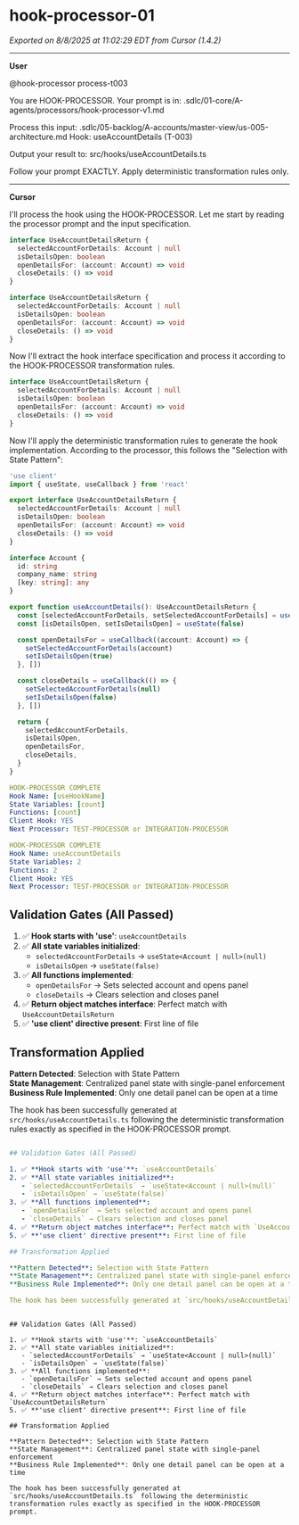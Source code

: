 # hook-processor-01

_Exported on 8/8/2025 at 11:02:29 EDT from Cursor (1.4.2)_

---

**User**

@hook-processor process-t003

You are HOOK-PROCESSOR. Your prompt is in:
.sdlc/01-core/A-agents/processors/hook-processor-v1.md

Process this input:
.sdlc/05-backlog/A-accounts/master-view/us-005-architecture.md
Hook: useAccountDetails (T-003)

Output your result to:
src/hooks/useAccountDetails.ts

Follow your prompt EXACTLY. Apply deterministic transformation rules only.

---

**Cursor**

I'll process the hook using the HOOK-PROCESSOR. Let me start by reading the processor prompt and the input specification.

```typescript
interface UseAccountDetailsReturn {
  selectedAccountForDetails: Account | null
  isDetailsOpen: boolean
  openDetailsFor: (account: Account) => void
  closeDetails: () => void
}
```

```typescript
interface UseAccountDetailsReturn {
  selectedAccountForDetails: Account | null
  isDetailsOpen: boolean
  openDetailsFor: (account: Account) => void
  closeDetails: () => void
}
```

Now I'll extract the hook interface specification and process it according to the HOOK-PROCESSOR transformation rules.

```typescript
interface UseAccountDetailsReturn {
  selectedAccountForDetails: Account | null
  isDetailsOpen: boolean
  openDetailsFor: (account: Account) => void
  closeDetails: () => void
}
```

Now I'll apply the deterministic transformation rules to generate the hook implementation. According to the processor, this follows the "Selection with State Pattern":

```typescript
'use client'
import { useState, useCallback } from 'react'

export interface UseAccountDetailsReturn {
  selectedAccountForDetails: Account | null
  isDetailsOpen: boolean
  openDetailsFor: (account: Account) => void
  closeDetails: () => void
}

interface Account {
  id: string
  company_name: string
  [key: string]: any
}

export function useAccountDetails(): UseAccountDetailsReturn {
  const [selectedAccountForDetails, setSelectedAccountForDetails] = useState<Account | null>(null)
  const [isDetailsOpen, setIsDetailsOpen] = useState(false)

  const openDetailsFor = useCallback((account: Account) => {
    setSelectedAccountForDetails(account)
    setIsDetailsOpen(true)
  }, [])

  const closeDetails = useCallback(() => {
    setSelectedAccountForDetails(null)
    setIsDetailsOpen(false)
  }, [])

  return {
    selectedAccountForDetails,
    isDetailsOpen,
    openDetailsFor,
    closeDetails,
  }
}
```

```yaml
HOOK-PROCESSOR COMPLETE
Hook Name: [useHookName]
State Variables: [count]
Functions: [count]
Client Hook: YES
Next Processor: TEST-PROCESSOR or INTEGRATION-PROCESSOR
```

```yaml
HOOK-PROCESSOR COMPLETE
Hook Name: useAccountDetails
State Variables: 2
Functions: 2
Client Hook: YES
Next Processor: TEST-PROCESSOR or INTEGRATION-PROCESSOR
```

## Validation Gates (All Passed)

1. ✅ **Hook starts with 'use'**: `useAccountDetails`
2. ✅ **All state variables initialized**:
   - `selectedAccountForDetails` → `useState<Account | null>(null)`
   - `isDetailsOpen` → `useState(false)`
3. ✅ **All functions implemented**:
   - `openDetailsFor` → Sets selected account and opens panel
   - `closeDetails` → Clears selection and closes panel
4. ✅ **Return object matches interface**: Perfect match with `UseAccountDetailsReturn`
5. ✅ **'use client' directive present**: First line of file

## Transformation Applied

**Pattern Detected**: Selection with State Pattern  
**State Management**: Centralized panel state with single-panel enforcement  
**Business Rule Implemented**: Only one detail panel can be open at a time

The hook has been successfully generated at `src/hooks/useAccountDetails.ts` following the deterministic transformation rules exactly as specified in the HOOK-PROCESSOR prompt.

```yaml

## Validation Gates (All Passed)

1. ✅ **Hook starts with 'use'**: `useAccountDetails`
2. ✅ **All state variables initialized**:
   - `selectedAccountForDetails` → `useState<Account | null>(null)`
   - `isDetailsOpen` → `useState(false)`
3. ✅ **All functions implemented**:
   - `openDetailsFor` → Sets selected account and opens panel
   - `closeDetails` → Clears selection and closes panel
4. ✅ **Return object matches interface**: Perfect match with `UseAccountDetailsReturn`
5. ✅ **'use client' directive present**: First line of file

## Transformation Applied

**Pattern Detected**: Selection with State Pattern
**State Management**: Centralized panel state with single-panel enforcement
**Business Rule Implemented**: Only one detail panel can be open at a time

The hook has been successfully generated at `src/hooks/useAccountDetails.ts` following the deterministic transformation rules exactly as specified in the HOOK-PROCESSOR prompt.
```

```plaintext

## Validation Gates (All Passed)

1. ✅ **Hook starts with 'use'**: `useAccountDetails`
2. ✅ **All state variables initialized**:
   - `selectedAccountForDetails` → `useState<Account | null>(null)`
   - `isDetailsOpen` → `useState(false)`
3. ✅ **All functions implemented**:
   - `openDetailsFor` → Sets selected account and opens panel
   - `closeDetails` → Clears selection and closes panel
4. ✅ **Return object matches interface**: Perfect match with `UseAccountDetailsReturn`
5. ✅ **'use client' directive present**: First line of file

## Transformation Applied

**Pattern Detected**: Selection with State Pattern
**State Management**: Centralized panel state with single-panel enforcement
**Business Rule Implemented**: Only one detail panel can be open at a time

The hook has been successfully generated at `src/hooks/useAccountDetails.ts` following the deterministic transformation rules exactly as specified in the HOOK-PROCESSOR prompt.
```
